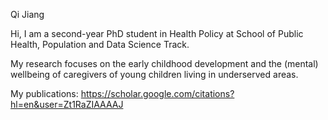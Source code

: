 Qi Jiang

Hi, I am a second-year PhD student in Health Policy at School of Public Health, Population and Data Science Track.

My research focuses on the early childhood development and the (mental) wellbeing of caregivers of young children living in underserved areas.

My publications: https://scholar.google.com/citations?hl=en&user=Zt1RaZIAAAAJ


